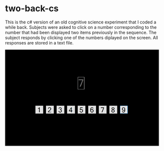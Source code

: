 # two-back-cs
This is the c# version of an old cognitive science experiment that I coded a while back. Subjects were asked to click on a number corresponding to the number  that had been displayed two items previously in the sequence. The subject responds by clicking one of the numbers diplayed on the screen. All responses are stored in a text file.

![Screenshot](main.png)
